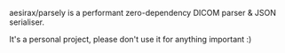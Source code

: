 aesirax/parsely is a performant zero-dependency DICOM parser & JSON serialiser. 

It's a personal project, please don't use it for anything important :) 

